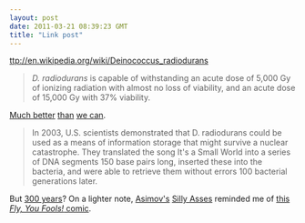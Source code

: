 ```yaml
---
layout: post
date: 2011-03-21 08:39:23 GMT
title: "Link post"
---
```

<ttp://en.wikipedia.org/wiki/Deinococcus_radiodurans>

> _D. radiodurans_ is capable of withstanding an acute dose of 5,000 Gy of ionizing radiation with almost no loss of viability, and an acute dose of 15,000 Gy with 37% viability.



[Much better][2] [than][3] [we can][7].



[2]: http://blog.xkcd.com/2011/03/19/radiation-chart/

[3]: http://mitnse.com/2011/03/16/radiation-introduction-and-radiation-status-for-fukushima/



> In 2003, U.S. scientists demonstrated that D. radiodurans could be used as a means of information storage that might survive a nuclear catastrophe. They translated the song It's a Small World into a series of DNA segments 150 base pairs long, inserted these into the bacteria, and were able to retrieve them without errors 100 bacterial generations later.



But [300 years][8]?  On a lighter note, [Asimov's][4] [Silly Asses][5] reminded me of [this _Fly, You Fools!_ comic][6].



[4]: http://www.asimovonline.com/oldsite/sf_fantasy_story_list.html#Silly%20Asses

[5]: http://pastebin.com/raw.php?i=B3EjjEi3

[6]: http://www.flyyoufools.com/cows-indian-roads

[7]: http://www.theparisreview.org/letters-essays/5447/voices-from-chernobyl-svetlana-alexievich

[8]: http://www.nytimes.com/2011/03/20/weekinreview/20chernobyl.html
